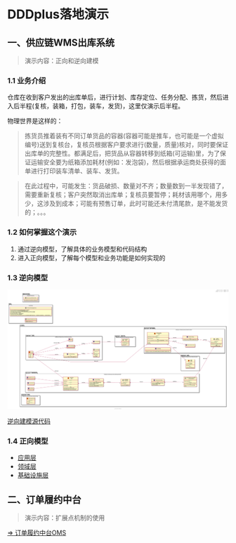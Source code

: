 # DDDplus落地演示

## 一、供应链WMS出库系统

>演示内容：正向和逆向建模

### 1.1 业务介绍

仓库在收到客户发出的出库单后，进行计划、库存定位、任务分配、拣货，然后进入后半程(复核，装箱，打包，装车，发货)，这里仅演示后半程。

物理世界是这样的：
>拣货员推着装有不同订单货品的容器(容器可能是推车，也可能是一个虚拟编号)送到复核台，复核员根据客户要求进行(数量，质量)核对，同时要保证出库单的完整性。都满足后，把货品从容器转移到纸箱(可运输)里，为了保证运输安全要为纸箱添加耗材(例如：发泡袋)，然后根据承运商处获得的面单进行打印装车清单、装车、发货。

>在此过程中，可能发生：货品破损、数量对不齐；数量数到一半发现错了，需要重新复核；客户突然取消出库单；复核员要暂停；耗材该用哪个，用多少，这涉及到成本；可能有预售订单，此时可能还未付清尾款，是不能发货的；。。。

### 1.2 如何掌握这个演示

1. 通过逆向模型，了解具体的业务模型和代码结构
2. 进入正向模型，了解每个模型和业务功能是如何实现的

### 1.3 逆向模型

![](/doc/wms.svg)

[逆向建模源代码](reverse/WmsReverseModelingTest.java)

### 1.4 正向模型

- [应用层](wms/app/)
- [领域层](wms/domain/)
- [基础设施层](wms/infra/)

## 二、订单履约中台

>演示内容：扩展点机制的使用

[=> 订单履约中台OMS](https://github.com/dddplus/dddplus-demo)
